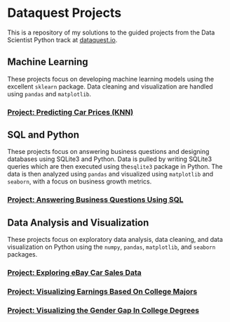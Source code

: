 # Dataquest Projects

This is a repository of my solutions to the guided projects from the Data Scientist Python track at [dataquest.io](https://www.dataquest.io). 

## Machine Learning

These projects focus on developing machine learning models using the excellent `sklearn` package. Data cleaning and visualization are handled using `pandas` and `matplotlib`.

### [Project: Predicting Car Prices (KNN)](Predicting_Car_Prices/knn_car_prices.ipynb)

## SQL and Python

These projects focus on answering business questions and designing databases using SQLite3 and Python. Data is pulled by writing SQLite3 queries which are then executed using the`sqlite3` package in Python. The data is then analyzed using `pandas` and visualized using `matplotlib` and `seaborn`, with a focus on business growth metrics.

### [Project: Answering Business Questions Using SQL](Answering_Business_Questions_Using_SQL/business_sql.ipynb)

## Data Analysis and Visualization

These projects focus on exploratory data analysis, data cleaning, and data visualization on Python using the `numpy`, `pandas`, `matplotlib`, and `seaborn` packages.

### [Project: Exploring eBay Car Sales Data](Exploring_Ebay_Car_Sales_Data/explore_ebay.ipynb)

### [Project: Visualizing Earnings Based On College Majors](Visualizing_Earnings_Based_On_College_Majors/college_grads.ipynb)

### [Project: Visualizing the Gender Gap In College Degrees](Visualizing_The_Gender_Gap_In_College_Degrees/gender_degrees.ipynb)
